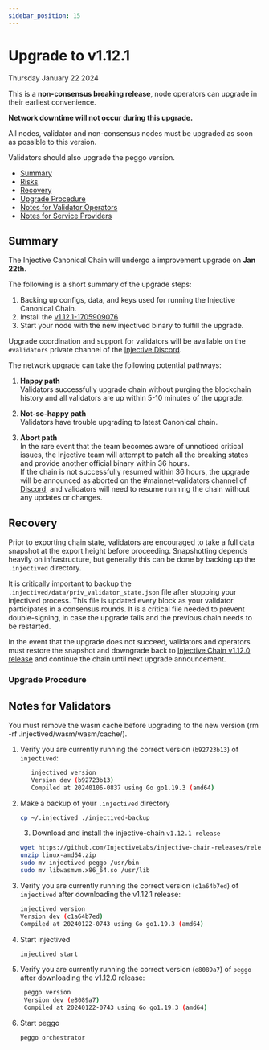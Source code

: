 ```yaml
---
sidebar_position: 15
---
```

   
# Upgrade to v1.12.1
Thursday January 22 2024

This is a **non-consensus breaking release**, node operators can upgrade in their earliest convenience.

**Network downtime will not occur during this upgrade.**

All nodes, validator and non-consensus nodes must be upgraded as soon as possible to this version.

Validators should also upgrade the peggo version.

  - [Summary](#summary)
  - [Risks](#risks)
  - [Recovery](#recovery)
  - [Upgrade Procedure](#upgrade-procedure)
  - [Notes for Validator Operators](##notes-for-validator-operators)
  - [Notes for Service Providers](##notes-for-DEX-relayer-providers)

## Summary

The Injective Canonical Chain will undergo a improvement upgrade on **Jan 22th**.

The following is a short summary of the upgrade steps:

1. Backing up configs, data, and keys used for running the Injective Canonical Chain.
3. Install the [v1.12.1-1705909076](https://github.com/InjectiveLabs/injective-chain-releases/releases/tag/v1.12.1-1705909076)
4. Start your node with the new injectived binary to fulfill the upgrade.

Upgrade coordination and support for validators will be available on the `#validators` private channel of the [Injective Discord](https://discord.gg/injective).

The network upgrade can take the following potential pathways:
1. **Happy path**  
Validators successfully upgrade chain without purging the blockchain history and all validators are up within 5-10 minutes of the upgrade.

2. **Not-so-happy path**  
Validators have trouble upgrading to latest Canonical chain.

3. **Abort path**  
In the rare event that the team becomes aware of unnoticed critical issues, the Injective team will attempt to patch all the breaking states and provide another official binary within 36 hours.  
If the chain is not successfully resumed within 36 hours, the upgrade will be announced as aborted on the #mainnet-validators channel of [Discord](https://discord.gg/injective), and validators will need to resume running the chain without any updates or changes.

## Recovery

Prior to exporting chain state, validators are encouraged to take a full data snapshot at the export height before proceeding. Snapshotting depends heavily on infrastructure, but generally this can be done by backing up the `.injectived` directory.

It is critically important to backup the `.injectived/data/priv_validator_state.json` file after stopping your injectived process. This file is updated every block as your validator participates in a consensus rounds. It is a critical file needed to prevent double-signing, in case the upgrade fails and the previous chain needs to be restarted.

In the event that the upgrade does not succeed, validators and operators must restore the snapshot and downgrade back to [Injective Chain v1.12.0 release](https://github.com/InjectiveLabs/injective-chain-releases/releases/v1.12.0-1704530206) and continue the chain until next upgrade announcement.

### Upgrade Procedure

## Notes for Validators

You must remove the wasm cache before upgrading to the new version (rm -rf .injectived/wasm/wasm/cache/).

1. Verify you are currently running the correct version (`b92723b13`) of `injectived`:
   ```bash
      injectived version
      Version dev (b92723b13)
      Compiled at 20240106-0837 using Go go1.19.3 (amd64)
   ```

2. Make a backup of your `.injectived` directory
    ```bash
    cp ~/.injectived ./injectived-backup
    ```

   3. Download and install the injective-chain `v1.12.1 release`
   ```bash
   wget https://github.com/InjectiveLabs/injective-chain-releases/releases/download/v1.12.1-1705909076/linux-amd64.zip
   unzip linux-amd64.zip
   sudo mv injectived peggo /usr/bin
   sudo mv libwasmvm.x86_64.so /usr/lib
   ```

4. Verify you are currently running the correct version (`c1a64b7ed`) of `injectived` after downloading the v1.12.1 release:
    ```bash
   injectived version
   Version dev (c1a64b7ed)
   Compiled at 20240122-0743 using Go go1.19.3 (amd64)
   ```

5. Start injectived
    ```bash
   injectived start
   ```
6. Verify you are currently running the correct version (`e8089a7`) of `peggo` after downloading the v1.12.0 release:
   ```bash
    peggo version
    Version dev (e8089a7)
    Compiled at 20240122-0743 using Go go1.19.3 (amd64)
   ```
8. Start peggo
   ```bash
   peggo orchestrator
   ```   